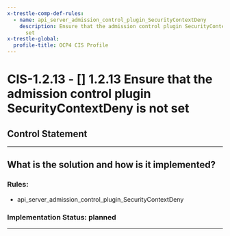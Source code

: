 ```yaml
---
x-trestle-comp-def-rules:
  - name: api_server_admission_control_plugin_SecurityContextDeny
    description: Ensure that the admission control plugin SecurityContextDeny is not
      set
x-trestle-global:
  profile-title: OCP4 CIS Profile
---
```


# CIS-1.2.13 - \[\] 1.2.13 Ensure that the admission control plugin SecurityContextDeny is not set

## Control Statement

______________________________________________________________________

## What is the solution and how is it implemented?

<!-- For implementation status enter one of: implemented, partial, planned, alternative, not-applicable -->

<!-- Note that the list of rules under ### Rules: is read-only and changes will not be captured after assembly to JSON -->

### Rules:

  - api_server_admission_control_plugin_SecurityContextDeny

### Implementation Status: planned

______________________________________________________________________
